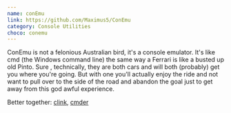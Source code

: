 ```yaml
---
name: conEmu
link: https://github.com/Maximus5/ConEmu
category: Console Utilities
choco: conemu
---
```


ConEmu is not a felonious Australian bird, it's a console emulator.  It's like
cmd (the Windows command line) the same way a Ferrari is like a busted up old
Pinto.  Sure , technically, they are both cars and will both (probably) get you
where you're going.  But with one you'll actually enjoy the ride and not want
to pull over to the side of the road and abandon the goal just to get away from
this god awful experience.

Better together:  [clink](#clink), [cmder](#cmder)
